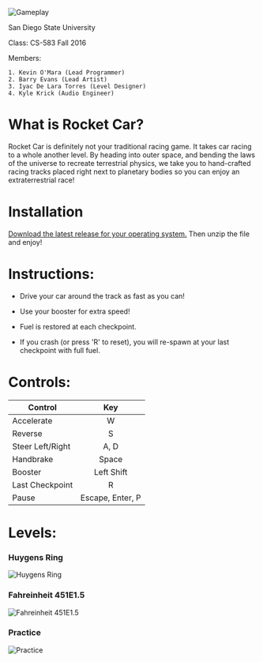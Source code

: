 ![Gameplay](https://cloud.githubusercontent.com/assets/11803661/21443301/e1410e02-c858-11e6-885b-c87631dc7a33.png "Gameplay")

San Diego State University

Class: CS-583 Fall 2016

Members:

    1. Kevin O'Mara (Lead Programmer)
    2. Barry Evans (Lead Artist)
    3. Iyac De Lara Torres (Level Designer)
    4. Kyle Krick (Audio Engineer)
    
What is Rocket Car?
==========
Rocket Car is definitely not your traditional racing game. It takes car racing to a whole another level. By heading into outer space, and bending the laws of the universe to recreate terrestrial physics, we take you to hand-crafted racing tracks placed right next to planetary bodies so you can enjoy an extraterrestrial race!


Installation
==========
[Download the latest release for your operating system.](https://github.com/kevin-d-omara/Rocket-Car/releases/latest "https://github.com/kevin-d-omara/Rocket-Car/releases/latest") Then unzip the file and enjoy!

Instructions:
==========
- Drive your car around the track as fast as you can!

- Use your booster for extra speed!

- Fuel is restored at each checkpoint.

- If you crash (or press 'R' to reset), you will re-spawn at your last checkpoint with full fuel.

Controls:
==========
Control | Key
--- | :---:
Accelerate | W
Reverse | S
Steer Left/Right | A, D
Handbrake | Space
Booster | Left Shift
Last Checkpoint | R
Pause | Escape, Enter, P

Levels:
==========
### Huygens Ring
![Huygens Ring](https://cloud.githubusercontent.com/assets/11803661/21442805/40445912-c855-11e6-89c9-53276ed3409b.png "Huygens Ring")

### Fahreinheit 451E1.5
![Fahreinheit 451E1.5](https://cloud.githubusercontent.com/assets/11803661/21442803/404367a0-c855-11e6-8faa-7b93ca1c3bf9.png "Fahreinheit 451E1.5")

### Practice
![Practice](https://cloud.githubusercontent.com/assets/11803661/21442804/40442bae-c855-11e6-8524-f7af03244be0.png "Practice")
